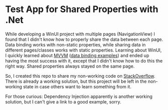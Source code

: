 # Test App for Shared Properties with .Net

While developing a WinUI project with multiple pages (NavigationView) I found that I didn't know how to properly share the data between each page. Data binding works with non-static properties, while sharing data in different pages/classes works with static properties.
Learning about WinUI, I quickly learned about [MVVM](https://learn.microsoft.com/en-us/dotnet/architecture/maui/mvvm) ([data binding examples](https://learn.microsoft.com/en-us/dotnet/maui/xaml/fundamentals/mvvm)) and ended up having the most success with it, except that I didn't know how to do this the right way. Shared properties always stayed on the same page.

So, I created this repo to share my non-working code on [StackOverflow](https://stackoverflow.com/questions/76563365/winui-c-how-to-share-data-between-pages-the-proper-way). There is already a working solution, but this project will be left in the non-working state in case others want to learn something from it.

For those curious: Dependency Injection apparently is another working solution, but I can't give a link to a good example, sorry.
